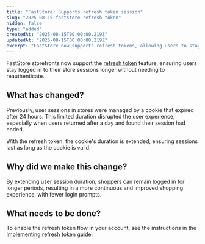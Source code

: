 ```yaml
---
title: "FastStore: Supports refresh token session"
slug: "2025-08-15-faststore-refresh-token"
hidden: false
type: "added"
createdAt: "2025-08-15T00:00:00.219Z"
updatedAt: "2025-08-15T00:00:00.219Z"
excerpt: "FastStore now supports refresh tokens, allowing users to stay logged in longer without re-authenticating, improving the shopping experience."
---
```


FastStore storefronts now support the [refresh token](https://developers.vtex.com/docs/guides/refresh-token-flow-for-headless-implementations) feature, ensuring users stay logged in to their store sessions longer without needing to reauthenticate.

## What has changed?

Previously, user sessions in stores were managed by a cookie that expired after 24 hours. This limited duration disrupted the user experience, especially when users returned after a day and found their session had ended.

With the refresh token, the cookie's duration is extended, ensuring sessions last as long as the cookie is valid.

## Why did we make this change?

By extending user session duration, shoppers can remain logged in for longer periods, resulting in a more continuous and improved shopping experience, with fewer login prompts.

## What needs to be done?

To enable the refresh token flow in your account, see the instructions in the [Implementing refresh token](https://developers.vtex.com/docs/guides/faststore/security-implementing-refresh-token) guide.
